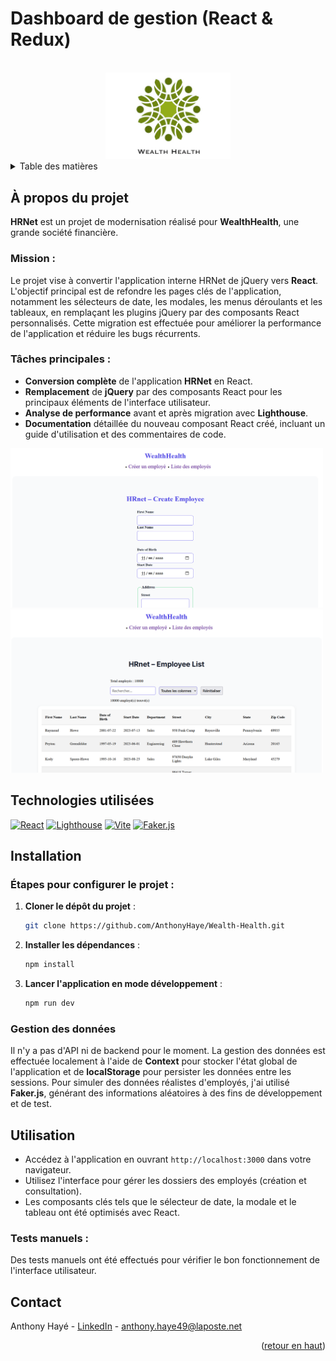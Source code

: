# Dashboard de gestion (React & Redux)

<a name="readme-top"></a>

<!-- PROJECT LOGO -->
<br />
<div align="center">
  <a href="">
    <img src="public/assets/hrnet.png" alt="Logo" width="200">
  </a>
</div>

<!-- TABLE OF CONTENTS -->
<details>
  <summary>Table des matières</summary>
  <ol>
    <li><a href="#a-propos-du-projet">À propos du projet</a></li>
    <li><a href="#technologies-utilisees">Technologies utilisées</a></li>
    <li><a href="#installation">Installation</a></li>
    <li><a href="#utilisation">Utilisation</a></li>
    <li><a href="#tests-de-performance">Tests de performance</a></li>
    <li><a href="#contact">Contact</a></li>
  </ol>
</details>

<!-- ABOUT THE PROJECT -->
## À propos du projet

**HRNet** est un projet de modernisation réalisé pour **WealthHealth**, une grande société financière.

### Mission :
Le projet vise à convertir l'application interne HRNet de jQuery vers **React**. L'objectif principal est de refondre les pages clés de l'application, notamment les sélecteurs de date, les modales, les menus déroulants et les tableaux, en remplaçant les plugins jQuery par des composants React personnalisés. Cette migration est effectuée pour améliorer la performance de l'application et réduire les bugs récurrents.

### Tâches principales :
- **Conversion complète** de l'application **HRNet** en React.
- **Remplacement** de **jQuery** par des composants React pour les principaux éléments de l'interface utilisateur.
- **Analyse de performance** avant et après migration avec **Lighthouse**.
- **Documentation** détaillée du nouveau composant React créé, incluant un guide d'utilisation et des commentaires de code.

<img src="public/assets/home.png" alt="homepage" width="500">
<img src="public/assets/table.png" alt="homepage" width="500">

## Technologies utilisées

[![React](https://img.shields.io/badge/React-61DAFB?style=for-the-badge&logo=react&logoColor=white)](https://reactjs.org/)
[![Lighthouse](https://img.shields.io/badge/Lighthouse-F44B21?style=for-the-badge&logo=lighthouse&logoColor=white)](https://developers.google.com/web/tools/lighthouse)
[![Vite](https://img.shields.io/badge/Vite-646CFF?style=for-the-badge&logo=vite&logoColor=white)](https://vitejs.dev/)
[![Faker.js](https://img.shields.io/badge/Faker.js-FF6200?style=for-the-badge)](https://github.com/faker-js/faker)

## Installation

### Étapes pour configurer le projet :

1. **Cloner le dépôt du projet** :
   ```bash
   git clone https://github.com/AnthonyHaye/Wealth-Health.git
   ```

2. **Installer les dépendances** :
   ```bash
   npm install
   ```

3. **Lancer l'application en mode développement** :
   ```bash
   npm run dev
   ```


### Gestion des données

Il n'y a pas d'API ni de backend pour le moment. La gestion des données est effectuée localement à l'aide de **Context** pour stocker l'état global de l'application et de **localStorage** pour persister les données entre les sessions. Pour simuler des données réalistes d'employés, j'ai utilisé **Faker.js**, générant des informations aléatoires à des fins de développement et de test.

## Utilisation

- Accédez à l'application en ouvrant `http://localhost:3000` dans votre navigateur.
- Utilisez l'interface pour gérer les dossiers des employés (création et consultation).
- Les composants clés tels que le sélecteur de date, la modale et le tableau ont été optimisés avec React.



### Tests manuels :
Des tests manuels ont été effectués pour vérifier le bon fonctionnement de l'interface utilisateur.



## Contact

Anthony Hayé - [LinkedIn](https://www.linkedin.com/in/anthonyhaye49) - anthony.haye49@laposte.net

<p align="right">(<a href="#readme-top">retour en haut</a>)</p>
